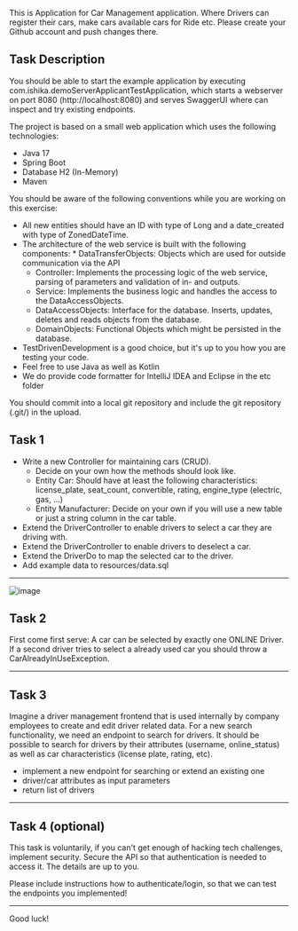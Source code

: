 This is Application for Car Management application. Where Drivers can register their cars, make cars available cars for Ride etc. Please create your Github account and push changes there.

## Task Description
You should be able to start the example application by executing com.ishika.demoServerApplicantTestApplication, which starts a webserver on port 8080 (http://localhost:8080) and serves SwaggerUI where can inspect and try existing endpoints.

The project is based on a small web application which uses the following technologies:

* Java 17
* Spring Boot
* Database H2 (In-Memory)
* Maven


You should be aware of the following conventions while you are working on this exercise:

* All new entities should have an ID with type of Long and a date_created with type of ZonedDateTime.
* The architecture of the web service is built with the following components:
              * DataTransferObjects: Objects which are used for outside communication via the API
    * Controller: Implements the processing logic of the web service, parsing of parameters and validation of in- and outputs.
    * Service: Implements the business logic and handles the access to the DataAccessObjects.
    * DataAccessObjects: Interface for the database. Inserts, updates, deletes and reads objects from the database.
    * DomainObjects: Functional Objects which might be persisted in the database.
* TestDrivenDevelopment is a good choice, but it's up to you how you are testing your code.
* Feel free to use Java as well as Kotlin
* We do provide code formatter for IntelliJ IDEA and Eclipse in the etc folder

You should commit into a local git repository and include the git repository (.git/) in the upload.

## Task 1
* Write a new Controller for maintaining cars (CRUD).
   * Decide on your own how the methods should look like.
   * Entity Car: Should have at least the following characteristics: license_plate, seat_count, convertible, rating, engine_type (electric, gas, ...)
   * Entity Manufacturer: Decide on your own if you will use a new table or just a string column in the car table.
* Extend the DriverController to enable drivers to select a car they are driving with.
* Extend the DriverController to enable drivers to deselect a car.
* Extend the DriverDo to map the selected car to the driver.
* Add example data to resources/data.sql

---
![image](https://github.com/Ishika9gera/Car-Management-application/assets/56030202/d85e4128-047b-42fa-bb52-5efbdacb079f)


## Task 2
First come first serve: A car can be selected by exactly one ONLINE Driver. If a second driver tries to select a already used car you should throw a CarAlreadyInUseException.

---


## Task 3
Imagine a driver management frontend that is used internally by company employees to create and edit driver related data. For a new search functionality, we need an endpoint to search for drivers. It should be possible to search for drivers by their attributes (username, online_status) as well as car characteristics (license plate, rating, etc).

* implement a new endpoint for searching or extend an existing one
* driver/car attributes as input parameters
* return list of drivers

---


## Task 4 (optional)
This task is voluntarily, if you can't get enough of hacking tech challenges, implement security.
Secure the API so that authentication is needed to access it. The details are up to you.

Please include instructions how to authenticate/login, so that we can test the endpoints you implemented!

---

Good luck!
